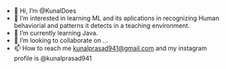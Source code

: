 - 👋 Hi, I’m @KunalDoes
- 👀 I’m interested in learning ML and its aplications in recognizing Human behaviorial and patterns it detects in a teaching environment.
- 🌱 I’m currently learning Java.
- 💞️ I’m looking to collaborate on ...
- 📫 How to reach me kunalprasad941@gmail.com and my instagram profile is @kunalprasad941

<!---
KunalDoes/KunalDoes is a ✨ special ✨ repository because its `README.md` (this file) appears on your GitHub profile.
You can click the Preview link to take a look at your changes.
--->
